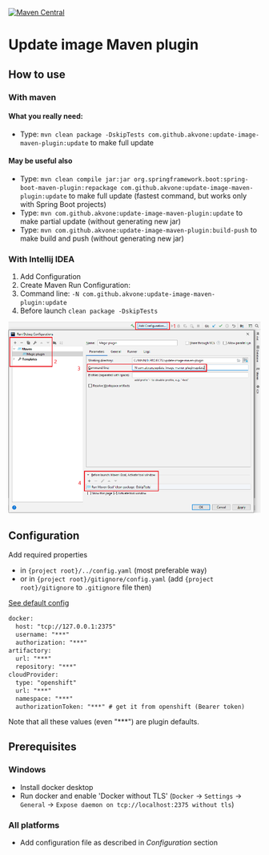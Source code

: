 [![Maven Central](https://img.shields.io/maven-central/v/com.github.akvone/update-image-maven-plugin)](https://search.maven.org/artifact/com.github.akvone/update-image-maven-plugin)

# Update image Maven plugin

## How to use 
### With maven
#### What you really need:
* Type: `mvn clean package -DskipTests com.github.akvone:update-image-maven-plugin:update` to make full update

#### May be useful also 
* Type: `mvn clean compile jar:jar org.springframework.boot:spring-boot-maven-plugin:repackage com.github.akvone:update-image-maven-plugin:update` 
  to make full update (fastest command, but works only with Spring Boot projects)
* Type: `mvn com.github.akvone:update-image-maven-plugin:update` to make partial update (without generating new jar)
* Type: `mvn com.github.akvone:update-image-maven-plugin:build-push` to make build and push (without generating new jar)

### With Intellij IDEA
1. Add Configuration
2. Create Maven Run Configuration:
3. Command line:
  `-N com.github.akvone:update-image-maven-plugin:update`
4. Before launch 
  `clean package -DskipTests`
  
![EXAMPLE](./documentation/images/How%20to.%20IntelliJ%20IDEA.png) 


## Configuration
Add required properties 
* in `{project root}/../config.yaml` (most preferable way)
* or in `{project root}/gitignore/config.yaml` (add `{project root}/gitignore` to `.gitignore` file then)

[See default config](./src/main/resources/config/default.yaml)
```
docker:
  host: "tcp://127.0.0.1:2375"
  username: "***"
  authorization: "***"
artifactory:
  url: "***"
  repository: "***"
cloudProvider:
  type: "openshift"
  url: "***"
  namespace: "***"
  authorizationToken: "***" # get it from openshift (Bearer token)
```

Note that all these values (even "***") are plugin defaults.

## Prerequisites
### Windows
* Install docker desktop
* Run docker and enable 'Docker without TLS' (`Docker` -> `Settings` -> `General` -> `Expose daemon on tcp://localhost:2375 without tls`)

### All platforms
* Add configuration file as described in *Configuration* section
